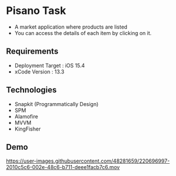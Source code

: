 # Pisano Task

- A market application where products are listed
- You can access the details of each item by clicking on it.

## Requirements

- Deployment Target : iOS 15.4
- xCode Version : 13.3

## Technologies

- Snapkit (Programmatically Design)
- SPM
- Alamofire
- MVVM
- KingFisher

## Demo
https://user-images.githubusercontent.com/48281659/220696997-2010c5c6-002e-48c6-b711-deee1facb7c6.mov

